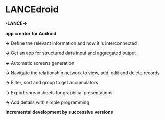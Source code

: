 # LANCEdroid

**-LANCE->**
 
**app creator for Android**

**->** Define the relevant information and how it is interconnected

**->** Get an app for structured data input and aggregated output

**->** Automatic screens generation

**->** Navigate the relationship network to view, add, edit and delete records

**->** Filter, sort and group to get accumulators

**->** Export spreadsheets for graphical presentations

**->** Add details with simple programming

**Incremental development by successive versions**
